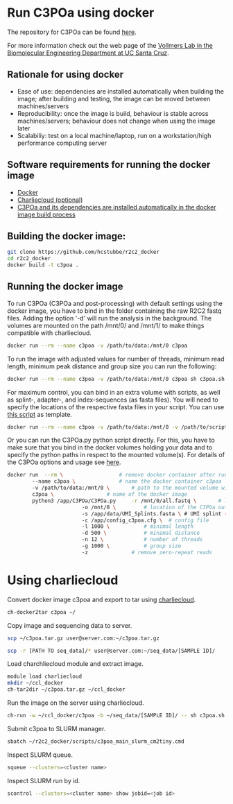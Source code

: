 # Run C3POa using docker

The repository for C3POa can be found [here](https://github.com/rvolden/C3POa).

For more information check out the web page of the [Vollmers Lab in the Biomolecular Engineering Department at UC Santa Cruz](https://vollmerslab.soe.ucsc.edu/).

## Rationale for using docker
- Ease of use: dependencies are installed automatically when building the image; after building and testing, the image can be moved between machines/servers
- Reproducibility: once the image is build, behaviour is stable across machines/servers; behaviour does not change when using the image later
- Scalabiliy: test on a local machine/laptop, run on a workstation/high performance computing server

## Software requirements for running the docker image
- [Docker](https://docs.docker.com/get-docker/)
- [Charliecloud (optional)](https://hpc.github.io/charliecloud/)
- [C3POa and its dependencies are installed automatically in the docker image build process](https://github.com/rvolden/C3POa)

## Building the docker image:

```bash
git clone https://github.com/hcstubbe/r2c2_docker
cd r2c2_docker
docker build -t c3poa . 
```


## Running the docker image
To run C3POa (C3POa and post-processing) with default settings using the docker image, you have to bind in the folder containing the raw R2C2 fastq files. Adding the option '-d' will run the analysis in the background. The volumes are mounted on the path /mnt/0/ and /mnt/1/ to make things compatible with charliecloud.
```bash
docker run --rm --name c3poa -v /path/to/data:/mnt/0 c3poa 
```

To run the image with adjusted values for number of threads, minimum read length, minimum peak distance and group size you can run the following:

```bash
docker run --rm --name c3poa -v /path/to/data:/mnt/0 c3poa sh c3poa.sh [number of threads] [min length] [min distance] [group size]
```

For maximum control, you can bind in an extra volume with scripts, as well as splint-, adapter-, and index-sequences (as fasta files). You will need to specify the locations of the respective fasta files in your script. You can use [this script](https://github.com/hcstubbe/r2c2_docker/blob/main/scripts/c3poa_main.sh) as template.
```bash
docker run --rm --name c3poa -v /path/to/data:/mnt/0 -v /path/to/script_and_fasta:/mnt/1 c3poa sh /mnt/1/script.sh
```

Or you can run the C3POa.py python script directly. For this, you have to make sure that you bind in the docker volumes holding your data and to specify the python paths in respect to the mounted volume(s). For details of the C3POa options and usage see [here](https://github.com/rvolden/C3POa).
```bash
docker run 	--rm \					# remove docker container after run
		--name c3poa \				# name the docker container c3poa
		-v /path/to/data:/mnt/0 \		# path to the mounted volume with raw r2c2 data (concatenated to one file)
		c3poa \					# name of the docker image
		python3 /app/C3POa/C3POa.py 	-r /mnt/0/all.fastq \		# location of the raw r2c2 data in the mounted volume
						-o /mnt/0 \			# location of the C3POa output in the mounted volume
						-s /app/data/UMI_Splints.fasta \ # UMI splint (alternatively specify mounted splint.fasta)
						-c /app/config_c3poa.cfg \	# config file
						-l 1000 \			# minimal length
						-d 500 \			# minimal distance
						-n 12 \				# number of threads
						-g 1000 \			# group size
						-z				# remove zero-repeat reads
```

# Using charliecloud


Convert docker image c3poa and export to tar using [charliecloud](https://hpc.github.io/charliecloud/).

```bash
ch-docker2tar c3poa ~/
```

Copy image and sequencing data to server.
```bash
scp ~/c3poa.tar.gz user@server.com:~/c3poa.tar.gz  

scp -r [PATH TO seq_data]/* user@server.com:~/seq_data/[SAMPLE ID]/
```

Load charchliecloud module and extract image.
```bash
module load charliecloud 
mkdir ~/ccl_docker
ch-tar2dir ~/c3poa.tar.gz ~/ccl_docker
```

Run the image on the server using charliecloud.
```bash
ch-run -w ~/ccl_docker/c3poa -b ~/seq_data/[SAMPLE ID]/ -- sh c3poa.sh
```

Submit c3poa to SLURM manager.
```bash
sbatch ~/r2c2_docker/scripts/c3poa_main_slurm_cm2tiny.cmd
```

Inspect SLURM queue.
```bash
squeue --clusters=<cluster name>
```

Inspect SLURM run by id.
```bash
scontrol --clusters=<cluster name> show jobid=<job id>
```


